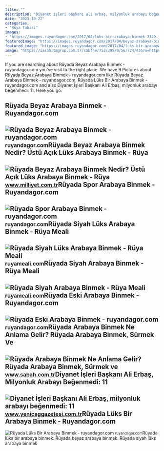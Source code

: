 ```yaml
---
title: ""
description: "Diyanet i̇şleri başkanı ali erbaş, milyonluk arabayı beğenmedi: 11"
date: "2023-10-22"
categories:
- "Ruya Tabiri"
images:
- "https://images.ruyandagor.com/2017/04/luks-bir-arabaya-binmek-2329.jpg"
featuredImage: "https://images.ruyandagor.com/2017/04/beyaz-arabaya-binmek-1344.jpg"
featured_image: "https://images.ruyandagor.com/2017/04/luks-bir-arabaya-binmek-2329.jpg"
image: "https://iasbh.tmgrup.com.tr/c5bf4e/752/395/0/56/724/436?u=https://isbh.tmgrup.com.tr/sbh/2021/08/24/ruyada-arabaya-binmek-ne-anlama-gelir-ruyada-arabaya-binmek-ve-gezmek-anlami-nedir-1629812779279.jpg"
---
```


If you are searching about Rüyada Beyaz Arabaya Binmek - ruyandagor.com you've visit to the right place. We have 9 Pictures about Rüyada Beyaz Arabaya Binmek - ruyandagor.com like Rüyada Beyaz Arabaya Binmek - ruyandagor.com, Rüyada Lüks Bir Arabaya Binmek - ruyandagor.com and also Diyanet İşleri Başkanı Ali Erbaş, milyonluk arabayı beğenmedi: 11. Here you go:

Rüyada Beyaz Arabaya Binmek - Ruyandagor.com
--------------------------------------------

 ![Rüyada Beyaz Arabaya Binmek - ruyandagor.com](https://images.ruyandagor.com/2017/04/beyaz-arabaya-binmek-1344.jpg) <small>ruyandagor.com</small>Rüyada Beyaz Arabaya Binmek Nedir? Üstü Açık Lüks Arabaya Binmek - Rüya
-----------------------------------------------------------------------

 ![Rüyada Beyaz Arabaya Binmek Nedir? Üstü Açık Lüks Arabaya Binmek - Rüya](https://i2.milimaj.com/i/milliyet/75/0x410/5fca039955428721204f3764.jpg) <small>www.milliyet.com.tr</small>Rüyada Spor Arabaya Binmek - Ruyandagor.com
-------------------------------------------

 ![Rüyada Spor Arabaya Binmek - ruyandagor.com](https://images.ruyandagor.com/2017/04/spor-arabaya-binmek-1301.jpg) <small>ruyandagor.com</small>Rüyada Siyah Lüks Arabaya Binmek - Rüya Meali
---------------------------------------------

 ![Rüyada Siyah Lüks Arabaya Binmek - Rüya Meali](http://ruyameali.com/wp-content/uploads/2018/01/siyah-luks-araba-1.jpg) <small>ruyameali.com</small>Rüyada Siyah Arabaya Binmek - Rüya Meali
----------------------------------------

 ![Rüyada Siyah Arabaya Binmek - Rüya Meali](http://ruyameali.com/wp-content/uploads/2023/12/siyah-araba-1024x576.jpg) <small>ruyameali.com</small>Rüyada Eski Arabaya Binmek - Ruyandagor.com
-------------------------------------------

 ![Rüyada Eski Arabaya Binmek - ruyandagor.com](https://images.ruyandagor.com/2017/04/eski-arabaya-binmek-0101.jpg) <small>ruyandagor.com</small>Rüyada Arabaya Binmek Ne Anlama Gelir? Rüyada Arabaya Binmek, Sürmek Ve
-----------------------------------------------------------------------

 ![Rüyada Arabaya Binmek Ne Anlama Gelir? Rüyada Arabaya Binmek, Sürmek ve](https://iasbh.tmgrup.com.tr/c5bf4e/752/395/0/56/724/436?u=https://isbh.tmgrup.com.tr/sbh/2021/08/24/ruyada-arabaya-binmek-ne-anlama-gelir-ruyada-arabaya-binmek-ve-gezmek-anlami-nedir-1629812779279.jpg) <small>www.sabah.com.tr</small>Diyanet İşleri Başkanı Ali Erbaş, Milyonluk Arabayı Beğenmedi: 11
-----------------------------------------------------------------

 ![Diyanet İşleri Başkanı Ali Erbaş, milyonluk arabayı beğenmedi: 11](https://cdn.yenicaggazetesi.com.tr/news/2021/12/261220211007447073600.jpg) <small>www.yenicaggazetesi.com.tr</small>Rüyada Lüks Bir Arabaya Binmek - Ruyandagor.com
-----------------------------------------------

 ![Rüyada Lüks Bir Arabaya Binmek - ruyandagor.com](https://images.ruyandagor.com/2017/04/luks-bir-arabaya-binmek-2329.jpg) <small>ruyandagor.com</small>Rüyada lüks bir arabaya binmek. Rüyada beyaz arabaya binmek. Rüyada siyah lüks arabaya binmek
